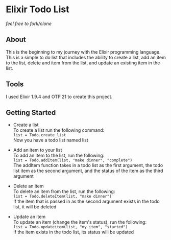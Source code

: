 # Elixir Todo List

*feel free to fork/clone*

## About
This is the beginning to my journey with the Elixir programming language. This is a simple to do list that includes the ability to create a list, add an item to the list, delete and item from the list, and update an existing item in the list.

## Tools
I used Elixir 1.9.4 and OTP 21 to create this project.

## Getting Started 
- Create a list  
    To create a list run the following command:  
`list = Todo.create_list`  
Now you have a todo list named list

- Add an item to your list  
    To add an item to the list, run the following:  
    `list = Todo.addItem(list, "make dinner", "complete")`  
    The addItem function takes in a todo list as the first argument, the todo list item as the second argument, and the status of the item as the third argument  

- Delete an item  
To delete an item from the list, run the following:  
       `list = Todo.deleteItem(list, "make dinner")`  
       If the item that is passed in as the second argument exists in the todo list, it will be deleted

- Update an item  
 To update an item (change the item's status), run the following:  
 `list = Todo.updateitem(list, "my item", "started")`  
 If the item exists in the todo list, its status will be updated

